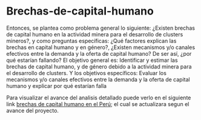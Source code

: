 # Brechas-de-capital-humano

Entonces, se plantea como problema general lo siguiente: ¿Existen brechas de capital humano en la actividad minera para el desarrollo de clusters mineros?, y como preguntas específicas: ¿Qué factores explican las brechas en capital humano y en género?, ¿Existen mecanismos y/o canales efectivos entre la demanda y la oferta de capital humano? De ser así, ¿por qué estarían fallando? El objetivo general es: Identificar y estimar las brechas de capital humano, y de género debido a la actividad minera para el desarrollo de clusters. Y los objetivos específicos: Evaluar los mecanismos y/o canales efectivos entre la demanda y la oferta de capital humano y explicar por qué estarían falla

Para visualizar el avance del analisis detallado puede verlo en el siguiente link [brechas de capital humano en el Perú](https://rpubs.com/Meriland/brechas_capital_v2); el cual se actualizara segun el avance del proyecto.
